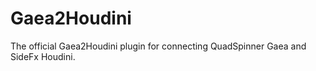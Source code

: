 # Gaea2Houdini
The official Gaea2Houdini plugin for connecting QuadSpinner Gaea and SideFx Houdini.
